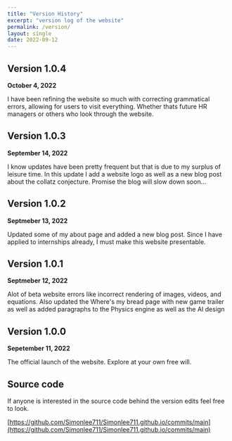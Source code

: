 ```yaml
---
title: "Version History"
excerpt: "version log of the website"
permalink: /version/
layout: single
date: 2022-09-12
--- 
```

## Version 1.0.4
**October 4, 2022**

I have been refining the website so much with correcting grammatical errors, allowing for users to visit everything. Whether thats future HR managers or others who look through the website.

## Version 1.0.3
**September 14, 2022**

I know updates have been pretty frequent but that is due to my surplus of leisure time. In this update I add a website logo as well as a new blog post about the collatz conjecture. Promise the blog will slow down soon...

## Version 1.0.2
**Septmeber 13, 2022**

Updated some of my about page and added a new blog post. Since I have applied to internships already, I must make this website presentable.  

## Version 1.0.1
**Septmeber 12, 2022**

Alot of beta website errors like incorrect rendering of images, videos, and equations. Also updated the Where's my bread page with new game trailer as well as added paragraphs to the Physics engine as well as the AI design

## Version 1.0.0
**Sepetember 11, 2022**

The official launch of the website. Explore at your own free will.

## Source code

If anyone is interested in the source code behind the version edits feel free to look.

[https://github.com/Simonlee711/Simonlee711.github.io/commits/main](https://github.com/Simonlee711/Simonlee711.github.io/commits/main)
